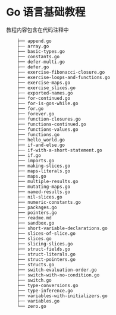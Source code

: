 # Go 语言基础教程
教程内容包含在代码注释中

        ├── append.go
        ├── array.go
        ├── basic-types.go
        ├── constants.go
        ├── defer-multi.go
        ├── defer.go
        ├── exercise-fibonacci-closure.go
        ├── exercise-loops-and-functions.go
        ├── exercise-maps.go
        ├── exercise_slices.go
        ├── exported-names.go
        ├── for-continued.go
        ├── for-is-gos-while.go
        ├── for.go
        ├── forever.go
        ├── function-closures.go
        ├── functions-continued.go
        ├── functions-values.go
        ├── functions.go
        ├── hello_world.go
        ├── if-and-else.go
        ├── if-with-a-short-statement.go
        ├── if.go
        ├── imports.go
        ├── making-slices.go
        ├── maps-literals.go
        ├── maps.go
        ├── multiple-results.go
        ├── mutating-maps.go
        ├── named-results.go
        ├── nil-slices.go
        ├── numeric-constants.go
        ├── packages.go
        ├── pointers.go
        ├── readme.md
        ├── sandbox.go
        ├── short-variable-declarations.go
        ├── slices-of-slice.go
        ├── slices.go
        ├── slicing-slices.go
        ├── struct-fields.go
        ├── struct-literals.go
        ├── struct-pointers.go
        ├── structs.go
        ├── switch-evaluation-order.go
        ├── switch-with-no-condition.go
        ├── switch.go
        ├── type-conversions.go
        ├── type-inference.go
        ├── variables-with-initializers.go
        ├── variables.go
        └── zero.go